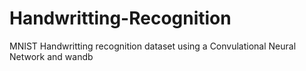 # Handwritting-Recognition
MNIST Handwritting recognition dataset using a Convulational Neural Network and wandb

